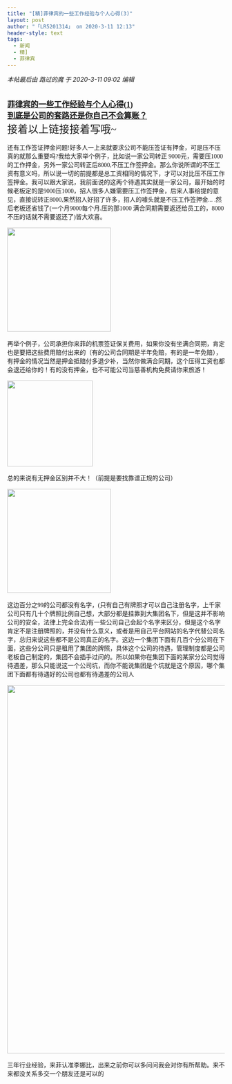 ```yaml
---
title: "[精]菲律宾的一些工作经验与个人心得(3)"
layout: post
author: "「LR5201314」 on 2020-3-11 12:13"
header-style: text
tags:
  - 新闻
  - 精]
  - 菲律宾
---
```


<head></head>
<body>
 <i class="pstatus"> 本帖最后由 路过的魔 于 2020-3-11 09:02 编辑 </i>
 <br> 
 <br> 
 <div align="left"> 
  <div align="left"> 
   <br> 
   <div align="left"> 
    <font face="微软雅黑"><font size="4"><strong><a href="https://bbs.boniu123.cc/thread-575405-1-1.html" target="_blank">菲律宾的一些工作经验与个人心得(1)</a></strong></font></font> 
   </div> 
   <div align="left"> 
    <font face="微软雅黑"><a href="https://bbs.boniu123.cc/thread-576046-1-1.html" target="_blank"><font size="4"><strong>到底是公司的套路还是你自己不会算账？</strong></font></a></font> 
   </div> 
  </div> 
  <div align="left"> 
   <font face="微软雅黑"><font size="5">接着以上链接接着写哦~</font></font> 
  </div> 
  <div align="left"> 
   <font face="微软雅黑"><font size="3"><font style="font-size:10.5pt"><br> </font></font></font> 
  </div> 
  <div align="left"> 
   <font face="微软雅黑"><font size="3"><font style="font-size:10.5pt">还有工作签证押金问题!好多人一上来就要求公司不能压签证有押金，可是压不压真的就那么重要吗?我给大家举个例子，比如说一家公司转正 9000元，需要压1000的工作押金，另外一家公司转正后8000,不压工作签押金。那么你说所谓的不压工资有意义吗，所以说一切的前提都是总工资相同的情况下，才可以对比压不压工作签押金。我可以跟大家说，我前面说的这两个待遇其实就是一家公司，最开始的时候老板定的是9000压1000，招人很多人嫌需要压工作签押金，后来人事给提的意见，直接说转正8000,果然招人好招了许多，招人的噱头就是不压工作签押金... .然后老板还省钱了(一个月9000每个月.压的那1000 满合同期需要返还给员工的，8000不压的话就不需要返还了)皆大欢喜。</font></font></font> 
  </div> 
  <div align="left"> 
   <font face="微软雅黑"><font size="3"><font style="font-size:10.5pt"><br> </font></font></font> 
  </div> 
  <div align="left"> 
   <ignore_js_op> 
    <img aid="1340490" src="https://bbs.boniu123.cc/data/attachment/forum/202003/10/140131dzxxl27o8c2ywsd1.png" zoomfile="data/attachment/forum/202003/10/140131dzxxl27o8c2ywsd1.png" file="data/attachment/forum/202003/10/140131dzxxl27o8c2ywsd1.png" width="240" inpost="1"> 
    <div class="tip tip_4 aimg_tip" id="aimg_1340490_menu" style="position: absolute; display: none" disautofocus="true"> 
     <div class="xs0"> 
      <p><strong>204455znqllamoqelalmnn.png</strong> <em class="xg1">(4.73 KB, 下载次数: 0)</em></p> 
      <p> <a href="forum.php?mod=attachment&amp;aid=MTM0MDQ5MHw1ODhhMmYxZHwxNTgzOTExODcxfDB8NTc3NDYw&amp;nothumb=yes" target="_blank">下载附件</a> &nbsp;<a href="javascript:;" onclick="showWindow(this.id, this.getAttribute('url'), 'get', 0);" id="savephoto_1340490" url="home.php?mod=spacecp&amp;ac=album&amp;op=saveforumphoto&amp;aid=1340490&amp;handlekey=savephoto_1340490">保存到相册</a> </p> 
      <p class="xg1 y"><span title="2020-3-10 14:01">昨天&nbsp;14:01</span> 上传</p> 
     </div> 
     <div class="tip_horn"></div> 
    </div> 
   </ignore_js_op> 
   <br> 
  </div> 
  <br> 
  <div align="left"> 
   <font face="微软雅黑"><font size="3"><font style="font-size:10.5pt">再举个例子，公司承担你来菲的机票签证保关费用，如果你没有坐满合同期，肯定也是要把这些费用赔付出来的（有的公司合同期是半年免赔，有的是一年免赔），有押金的情况当然是押金抵赔付多退少补，当然你做满合同期，这个压得工资也都会退还给你的！有的没有押金，也不可能公司当慈善机构免费请你来旅游！</font></font></font> 
  </div> 
  <div align="left"> 
   <font face="微软雅黑"><font size="3"><font style="font-size:10.5pt"><br> </font></font></font> 
  </div> 
  <div align="left"> 
   <font face="微软雅黑"><font size="3"><font style="font-size:10.5pt"> 
      <ignore_js_op> 
       <img aid="1340491" src="https://bbs.boniu123.cc/data/attachment/forum/202003/10/140159pzgozjiirzzri8eo.png" zoomfile="data/attachment/forum/202003/10/140159pzgozjiirzzri8eo.png" file="data/attachment/forum/202003/10/140159pzgozjiirzzri8eo.png" width="198" inpost="1"> 
       <div class="tip tip_4 aimg_tip" id="aimg_1340491_menu" style="position: absolute; display: none" disautofocus="true"> 
        <div class="xs0"> 
         <p><strong>204459uep6mmhdeplvxa65.png</strong> <em class="xg1">(10.75 KB, 下载次数: 0)</em></p> 
         <p> <a href="forum.php?mod=attachment&amp;aid=MTM0MDQ5MXw0YzZjOGM3MXwxNTgzOTExODcxfDB8NTc3NDYw&amp;nothumb=yes" target="_blank">下载附件</a> &nbsp;<a href="javascript:;" onclick="showWindow(this.id, this.getAttribute('url'), 'get', 0);" id="savephoto_1340491" url="home.php?mod=spacecp&amp;ac=album&amp;op=saveforumphoto&amp;aid=1340491&amp;handlekey=savephoto_1340491">保存到相册</a> </p> 
         <p class="xg1 y"><span title="2020-3-10 14:01">昨天&nbsp;14:01</span> 上传</p> 
        </div> 
        <div class="tip_horn"></div> 
       </div> 
      </ignore_js_op> </font></font></font> 
  </div> 
  <div align="left"> 
   <font face="微软雅黑"><font size="3"><font style="font-size:10.5pt"><br> </font></font></font> 
  </div> 
  <div align="left"> 
   <font face="微软雅黑"><font size="3"><font style="font-size:10.5pt">总的来说有无押金区别并不大！（前提是要找靠谱正规的公司）</font></font></font> 
  </div> 
  <div align="left"> 
   <font face="微软雅黑"><font size="3"><font style="font-size:10.5pt"><br> </font></font></font> 
  </div> 
  <div align="left"> 
   <ignore_js_op> 
    <img aid="1340489" src="https://bbs.boniu123.cc/data/attachment/forum/202003/10/140113wkz1qkyxbb1yg3yg.png" zoomfile="data/attachment/forum/202003/10/140113wkz1qkyxbb1yg3yg.png" file="data/attachment/forum/202003/10/140113wkz1qkyxbb1yg3yg.png" width="240" inpost="1"> 
    <div class="tip tip_4 aimg_tip" id="aimg_1340489_menu" style="position: absolute; display: none" disautofocus="true"> 
     <div class="xs0"> 
      <p><strong>204453cseb5ucfbbs6necq.png</strong> <em class="xg1">(86.63 KB, 下载次数: 0)</em></p> 
      <p> <a href="forum.php?mod=attachment&amp;aid=MTM0MDQ4OXxiMjA0YmI4M3wxNTgzOTExODcxfDB8NTc3NDYw&amp;nothumb=yes" target="_blank">下载附件</a> &nbsp;<a href="javascript:;" onclick="showWindow(this.id, this.getAttribute('url'), 'get', 0);" id="savephoto_1340489" url="home.php?mod=spacecp&amp;ac=album&amp;op=saveforumphoto&amp;aid=1340489&amp;handlekey=savephoto_1340489">保存到相册</a> </p> 
      <p class="xg1 y"><span title="2020-3-10 14:01">昨天&nbsp;14:01</span> 上传</p> 
     </div> 
     <div class="tip_horn"></div> 
    </div> 
   </ignore_js_op> 
   <br> 
  </div> 
  <br> 
  <div align="left"> 
   <font face="微软雅黑"><font size="3"><font style="font-size:10.5pt"> </font></font></font> 
  </div> 
  <div align="left"> 
   <font face="微软雅黑"><font size="3"><font style="font-size:10.5pt">这边百分之99的公司都没有名字，(只有自己有牌照才可以自己注册名字，上千家公司只有几十个牌照比例自己想，大部分都是挂靠到大集团名下，但是这并不影响公司的安全，法律上完全合法)有一些公司自己会起个名字来区分，但是这个名字肯定不是注册牌照的，并没有什么意义，或者是用自己平台网站的名字代替公司名字，总归来说这些都不是公司真正的名字。这边一个集团下面有几百个分公司在下面，这些分公司只是租用了集团的牌照，具体这个公司的待遇，管理制度都是公司老板自己制定的，集团不会插手过问的。所以如果你在集团下面的某家分公司觉得待遇差，那么只能说这一个公司坑，而你不能说集团是个坑就是这个原因，哪个集团下面都有待遇好的公司也都有待遇差的公司人</font></font></font> 
  </div> 
  <div align="left"> 
   <font face="微软雅黑"><font size="3"><font style="font-size:10.5pt"><br> </font></font></font> 
  </div> 
  <div align="left"> 
   <font face="微软雅黑"><font size="3"><font style="font-size:10.5pt"> 
      <ignore_js_op> 
       <img aid="1340492" src="https://bbs.boniu123.cc/data/attachment/forum/202003/10/140225d1co4foxixo1uhoi.jpg" zoomfile="data/attachment/forum/202003/10/140225d1co4foxixo1uhoi.jpg" file="data/attachment/forum/202003/10/140225d1co4foxixo1uhoi.jpg" width="850" inpost="1"> 
       <div class="tip tip_4 aimg_tip" id="aimg_1340492_menu" style="position: absolute; display: none" disautofocus="true"> 
        <div class="xs0"> 
         <p><strong>87391949_193258751951425_5320997268906573824_n.jpg</strong> <em class="xg1">(47.92 KB, 下载次数: 0)</em></p> 
         <p> <a href="forum.php?mod=attachment&amp;aid=MTM0MDQ5Mnw3MmQyM2VhNnwxNTgzOTExODcxfDB8NTc3NDYw&amp;nothumb=yes" target="_blank">下载附件</a> &nbsp;<a href="javascript:;" onclick="showWindow(this.id, this.getAttribute('url'), 'get', 0);" id="savephoto_1340492" url="home.php?mod=spacecp&amp;ac=album&amp;op=saveforumphoto&amp;aid=1340492&amp;handlekey=savephoto_1340492">保存到相册</a> </p> 
         <p class="xg1 y"><span title="2020-3-10 14:02">昨天&nbsp;14:02</span> 上传</p> 
        </div> 
        <div class="tip_horn"></div> 
       </div> 
      </ignore_js_op> </font></font></font> 
  </div> 
  <div align="left"> 
   <font face="微软雅黑"><font size="3"><font style="font-size:10.5pt"><br> </font></font></font> 
  </div> 
  <div align="left"> 
   <font face="微软雅黑"><font size="3"><font style="font-size:10.5pt"> </font></font></font> 
  </div> 
  <div align="left"> 
   <font face="微软雅黑"><font size="3"><font style="font-size:10.5pt">三年行业经验，来菲认准李娜比，出来之前你可以多问问我会对你有所帮助。来不来都没关系多交一个朋友还是可以的</font></font></font> 
  </div> 
  <br> 
 </div>
</body>


